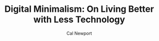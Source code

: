 ---
title: "Digital Minimalism: On Living Better with Less Technology"
subtitle: ""
description: ""
layout: book
author: Cal Newport
started: 2019-03-23
read: 2019-03-23
status: read
rating: 3
color: 
cover: 
pages: 286
link: 
---